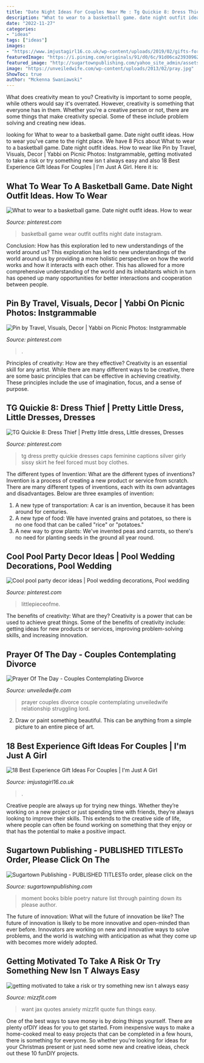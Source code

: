 ```yaml
---
title: "Date Night Ideas For Couples Near Me : Tg Quickie 8: Dress Thief"
description: "What to wear to a basketball game. date night outfit ideas. how to wear"
date: "2022-11-27"
categories:
- "ideas"
tags: ["ideas"]
images:
- "https://www.imjustagirl16.co.uk/wp-content/uploads/2019/02/gifts-for-couples-640x1152.png"
featuredImage: "https://i.pinimg.com/originals/91/d0/6c/91d06ca23930962e3c61e73df1164db2.jpg"
featured_image: "http://sugartownpublishing.com/yahoo_site_admin/assets/images/It_Lasts_a_Moment_Horse_Final_Cover.336114602_std.jpg"
image: "https://unveiledwife.com/wp-content/uploads/2013/02/pray.jpg"
ShowToc: true
author: "Mckenna Swaniawski"
---
```



What does creativity mean to you?
Creativity is important to some people, while others would say it's overrated. However, creativity is something that everyone has in them. Whether you're a creative person or not, there are some things that make creativity special. Some of these include problem solving and creating new ideas.

	

		
looking for What to wear to a basketball game. Date night outfit ideas. How to wear you've came to the right place. We have 8 Pics about What to wear to a basketball game. Date night outfit ideas. How to wear like Pin by Travel, Visuals, Decor | Yabbi on Picnic Photos: Instgrammable, getting motivated to take a risk or try something new isn t always easy and also 18 Best Experience Gift Ideas For Couples | I&#039;m Just A Girl. Here it is:
		
    
## What To Wear To A Basketball Game. Date Night Outfit Ideas. How To Wear

<img loading=lazy src="https://i.pinimg.com/736x/93/9b/e2/939be2119f5a6fad5b0895a190ed8c1e.jpg" onerror="this.onerror=null;this.src='https://tse1.mm.bing.net/th?id=OIP.elsBSp9sbyAcvqjhHwAQ-QHaJQ&amp;pid=15.1';" alt="What to wear to a basketball game. Date night outfit ideas. How to wear">

_Source: pinterest.com_

>basketball game wear outfit outfits night date instagram. 

	

Conclusion: How has this exploration led to new understandings of the world around us?
This exploration has led to new understandings of the world around us by providing a more holistic perspective on how the world works and how it interacts with each other. This has allowed for a more comprehensive understanding of the world and its inhabitants which in turn has opened up many opportunities for better interactions and cooperation between people.

    
## Pin By Travel, Visuals, Decor | Yabbi On Picnic Photos: Instgrammable

<img loading=lazy src="https://i.pinimg.com/736x/55/d8/ca/55d8cadc902486ce12b200a62383b035.jpg" onerror="this.onerror=null;this.src='https://tse3.mm.bing.net/th?id=OIP.DSAOLU4PFHa6LUyk9DABbAHaLH&amp;pid=15.1';" alt="Pin by Travel, Visuals, Decor | Yabbi on Picnic Photos: Instgrammable">

_Source: pinterest.com_

>. 

	

Principles of creativity: How are they effective?
Creativity is an essential skill for any artist. While there are many different ways to be creative, there are some basic principles that can be effective in achieving creativity. These principles include the use of imagination, focus, and a sense of purpose.

    
## TG Quickie 8: Dress Thief | Pretty Little Dress, Little Dresses, Dresses

<img loading=lazy src="https://i.pinimg.com/736x/75/33/48/7533484f878c6329853511d9342e386b.jpg" onerror="this.onerror=null;this.src='https://tse4.mm.bing.net/th?id=OIP.xntsD3O2f__UlAUI_SLyRQHaNK&amp;pid=15.1';" alt="TG Quickie 8: Dress Thief | Pretty little dress, Little dresses, Dresses">

_Source: pinterest.com_

>tg dress pretty quickie dresses caps feminine captions silver girly sissy skirt he feel forced must boy clothes. 

	

The different types of Invention: What are the different types of inventions?
Invention is a process of creating a new product or service from scratch. There are many different types of inventions, each with its own advantages and disadvantages. Below are three examples of invention:
1) A new type of transportation: A car is an invention, because it has been around for centuries. 
2) A new type of food: We have invented grains and potatoes, so there is no one food that can be called "rice" or "potatoes." 
3) A new way to grow plants: We've invented peas and carrots, so there's no need for planting seeds in the ground all year round.

    
## Cool Pool Party Decor Ideas | Pool Wedding Decorations, Pool Wedding

<img loading=lazy src="https://i.pinimg.com/originals/91/d0/6c/91d06ca23930962e3c61e73df1164db2.jpg" onerror="this.onerror=null;this.src='https://tse1.mm.bing.net/th?id=OIP.bQ83JLjoKE2slnm2NyuyfAHaE6&amp;pid=15.1';" alt="Cool pool party decor ideas | Pool wedding decorations, Pool wedding">

_Source: pinterest.com_

>littlepieceofme. 

	

The benefits of creativity: What are they?
Creativity is a power that can be used to achieve great things. Some of the benefits of creativity include: getting ideas for new products or services, improving problem-solving skills, and increasing innovation.

    
## Prayer Of The Day - Couples Contemplating Divorce

<img loading=lazy src="https://unveiledwife.com/wp-content/uploads/2013/02/pray.jpg" onerror="this.onerror=null;this.src='https://tse1.mm.bing.net/th?id=OIP.6KLR4EpiwFH0oxWas-J2kQAAAA&amp;pid=15.1';" alt="Prayer Of The Day - Couples Contemplating Divorce">

_Source: unveiledwife.com_

>prayer couples divorce couple contemplating unveiledwife relationship struggling lord. 

	

2. Draw or paint something beautiful. This can be anything from a simple picture to an entire piece of art.

    
## 18 Best Experience Gift Ideas For Couples | I&#039;m Just A Girl

<img loading=lazy src="https://www.imjustagirl16.co.uk/wp-content/uploads/2019/02/gifts-for-couples-640x1152.png" onerror="this.onerror=null;this.src='https://tse3.mm.bing.net/th?id=OIP.aYtNdyjswOzQCQiQBhD_7wHaNV&amp;pid=15.1';" alt="18 Best Experience Gift Ideas For Couples | I&#039;m Just A Girl">

_Source: imjustagirl16.co.uk_

>. 

	

Creative people are always up for trying new things. Whether they’re working on a new project or just spending time with friends, they’re always looking to improve their skills. This extends to the creative side of life, where people can often be found working on something that they enjoy or that has the potential to make a positive impact.

    
## Sugartown Publishing - PUBLISHED TITLESTo Order, Please Click On The

<img loading=lazy src="http://sugartownpublishing.com/yahoo_site_admin/assets/images/It_Lasts_a_Moment_Horse_Final_Cover.336114602_std.jpg" onerror="this.onerror=null;this.src='https://tse2.mm.bing.net/th?id=OIP.jJweOkIiFGn-a352LxDA6wAAAA&amp;pid=15.1';" alt="Sugartown Publishing - PUBLISHED TITLESTo order, please click on the">

_Source: sugartownpublishing.com_

>moment books bible poetry nature list through painting down its please author. 

	

The future of innovation: What will the future of innovation be like?
The future of innovation is likely to be more innovative and open-minded than ever before. Innovators are working on new and innovative ways to solve problems, and the world is watching with anticipation as what they come up with becomes more widely adopted.

    
## Getting Motivated To Take A Risk Or Try Something New Isn T Always Easy

<img loading=lazy src="http://www.mizzfit.com/Public/Files/post/no_fear_anxiety_fitness_tips_from_bianca_jade_mizzfit_595dd0afde.jpg" onerror="this.onerror=null;this.src='https://tse4.mm.bing.net/th?id=OIP.X_gmTxxncVANuW-b8vp6fAHaFz&amp;pid=15.1';" alt="getting motivated to take a risk or try something new isn t always easy">

_Source: mizzfit.com_

>want jax quotes anxiety mizzfit quote fun things easy. 

	

One of the best ways to save money is by doing things yourself. There are plenty ofDIY ideas for you to get started. From inexpensive ways to make a home-cooked meal to easy projects that can be completed in a few hours, there is something for everyone. So whether you're looking for ideas for your Christmas present or just need some new and creative ideas, check out these 10 funDIY projects.

